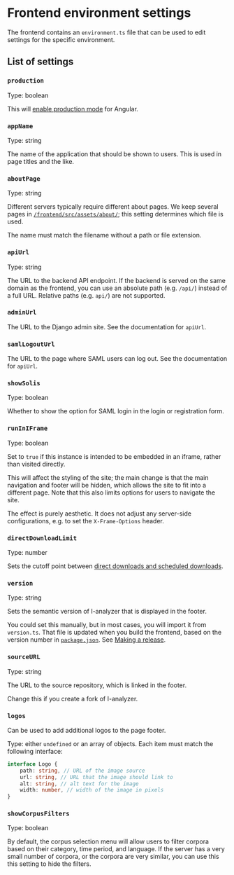 # Frontend environment settings

The frontend contains an `environment.ts` file that can be used to edit settings for the specific environment.

## List of settings

### `production`

Type: boolean

This will [enable production mode](https://v16.angular.io/api/core/enableProdMode) for Angular.

### `appName`

Type: string

The name of the application that should be shown to users. This is used in page titles and the like.

### `aboutPage`

Type: string

Different servers typically require different about pages. We keep several pages in [`/frontend/src/assets/about/`](/frontend/src/assets/about/); this setting determines which file is used.

The name must match the filename without a path or file extension.

### `apiUrl`

Type: string

The URL to the backend API endpoint. If the backend is served on the same domain as the frontend, you can use an absolute path (e.g. `/api/`) instead of a full URL. Relative paths (e.g. `api/`) are not supported.

### `adminUrl`

The URL to the Django admin site. See the documentation for `apiUrl`.

### `samlLogoutUrl`

The URL to the page where SAML users can log out. See the documentation for `apiUrl`.

### `showSolis`

Type: boolean

Whether to show the option for SAML login in the login or registration form.

### `runInIFrame`

Type: boolean

Set to `true` if this instance is intended to be embedded in an iframe, rather than visited directly.

This will affect the styling of the site; the main change is that the main navigation and footer will be hidden, which allows the site to fit into a different page. Note that this also limits options for users to navigate the site.

The effect is purely aesthetic. It does not adjust any server-side configurations, e.g. to set the `X-Frame-Options` header.

### `directDownloadLimit`

Type: number

Sets the cutoff point between [direct downloads and scheduled downloads](./Downloads.md#downloading-search-results).

### `version`

Type: string

Sets the semantic version of I-analyzer that is displayed in the footer.

You could set this manually, but in most cases, you will import it from `version.ts`. That file is updated when you build the frontend, based on the version number in [`package.json`](../package.json). See [Making a release](./Making-a-release.md).

### `sourceURL`

Type: string

The URL to the source repository, which is linked in the footer.

Change this if you create a fork of I-analyzer.

### `logos`

Can be used to add additional logos to the page footer.

Type: either `undefined` or an array of objects. Each item must match the following interface:

```ts
interface Logo {
    path: string, // URL of the image source
    url: string, // URL that the image should link to
    alt: string, // alt text for the image
    width: number, // width of the image in pixels
}
```

### `showCorpusFilters`

Type: boolean

By default, the corpus selection menu will allow users to filter corpora based on their category, time period, and language. If the server has a very small number of corpora, or the corpora are very similar, you can use this this setting to hide the filters.
